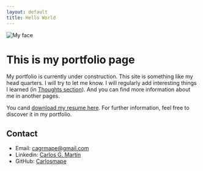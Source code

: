 ```yaml
---
layout: default
title: Hello World
---
```

<div class="circular--portrait">
<img title="My face" alt="My face" src="/assets/img/my_face.png">
</div>

# This is my portfolio page
My portfolio is currently under construction. This site is something like my head quarters. I will try to let me know. I will regularly add interesting things I learned (in [Thoughts section](./posts)). And you can find more information about me in another pages.

You cand [download my resume here](/assets/docs/Carlosmape-cv.pdf). For further information, feel free to discover it in my portfolio.

## Contact
 - Email: [cagrmape@gmail.com](mailto:cagrmape@gmail.com)
 - Linkedin: [Carlos G. Martín](https://www.linkedin.com/in/carlos-g-mart%C3%ADn-p%C3%A9rez-37321a112)
 - GitHub: [Carlosmape](https://github.com/Carlosmape)
